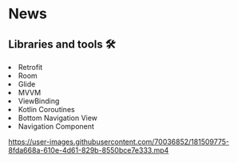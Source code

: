 # News

## Libraries and tools 🛠

<li>Retrofit</li>
<li>Room</li>
<li>Glide</li>
<li>MVVM</li>
<li>ViewBinding</li>
<li>Kotlin Coroutines</li>
<li>Bottom Navigation View</li>
<li>Navigation Component</li>





https://user-images.githubusercontent.com/70036852/181509775-8fda668a-610e-4d61-829b-8550bce7e333.mp4
